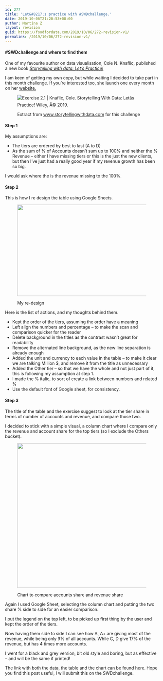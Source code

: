 ```yaml
---
id: 277
title: 'Let&#8217;s practice with #SWDchallenge.'
date: 2019-10-06T21:20:53+00:00
author: Martina Z
layout: revision
guid: https://foodfordata.com/2019/10/06/272-revision-v1/
permalink: /2019/10/06/272-revision-v1/
---
```

#### #SWDchallenge and where to find them

One of my favourite author on data visualisation, Cole N. Knaflic, published a new book _<a href="https://www.amazon.com/gp/product/1119621496/ref=as_li_qf_asin_il_tl?imprToken=MXc2dye5HuMafi41a0kHIA&slotNum=2&creative=9325&creativeASIN=1119621496&ie=UTF8&linkCode=w61&linkId=c74bc50a287b2986edae7e3b95f9f5f4&tag=storytellingwithdata-20" target="_blank" rel="noreferrer noopener" aria-label=" (opens in a new tab)">Storytelling with data: Let&#8217;s Practice!</a>_ 

I am keen of getting my own copy, but while waiting I decided to take part in this month challenge. If you&#8217;re interested too, she launch one every month on her <a href="http://www.storytellingwithdata.com/" target="_blank" rel="noreferrer noopener" aria-label="website. (opens in a new tab)">website.</a><figure class="wp-block-image">

![Exercise 2.1  | Knaflic, Cole.  Storytelling With Data: Letâs Practice!  Wiley, Â© 2019.](https://images.squarespace-cdn.com/content/v1/55b6a6dce4b089e11621d3ed/1569866960440-ILA3DGUHPQZQUO3F98VY/ke17ZwdGBToddI8pDm48kFq85IBSQimBW5vU3jIslaIUqsxRUqqbr1mOJYKfIPR7LoDQ9mXPOjoJoqy81S2I8PaoYXhp6HxIwZIk7-Mi3Tsic-L2IOPH3Dwrhl-Ne3Z2EMBHxCcfLnzTQpwko3MaGDteolNhPNWFS-NzayplzSEKMshLAGzx4R3EDFOm1kBS/Exercise+2.1+%2855%29.png?format=750w) <figcaption>Extract from www.storytellingwithdata.com for this challenge</figcaption></figure> 

#### Step 1

My assumptions are:

  * The tiers are ordered by best to last (A to D)
  * As the sum of % of Accounts doesn&#8217;t sum up to 100% and neither the % Revenue &#8211; either I have missing tiers or this is the just the new clients, but then I&#8217;ve just had a really good year if my revenue growth has been so big.

I would ask where the is the revenue missing to the 100%.

#### Step 2

This is how I re design the table using Google Sheets.<figure class="wp-block-image">

<img width="797" height="300" src="https://foodfordata.com/wp-content/uploads/2019/10/Screenshot-from-2019-10-06-20-57-34.png" alt="" class="wp-image-273" srcset="http://foodfordata.com/wp-content/uploads/2019/10/Screenshot-from-2019-10-06-20-57-34.png 797w, http://foodfordata.com/wp-content/uploads/2019/10/Screenshot-from-2019-10-06-20-57-34-300x113.png 300w, http://foodfordata.com/wp-content/uploads/2019/10/Screenshot-from-2019-10-06-20-57-34-768x289.png 768w" sizes="(max-width: 797px) 100vw, 797px" /> <figcaption>My re-design</figcaption></figure> 

Here is the list of actions, and my thoughts behind them.

  * Kept the order of the tiers, assuming the order have a meaning
  * Left align the numbers and percentage &#8211; to make the scan and comparison quicker for the reader
  * Delete background in the titles as the contrast wasn&#8217;t great for readability
  * Remove the alternated line background, as the new line separation is already enough
  * Added the unit and currency to each value in the table &#8211; to make it clear we are talking Million $, and remove it from the title as unnecessary
  * Added the Other tier &#8211; so that we have the whole and not just part of it, this is following my assumption at step 1.
  * I made the % italic, to sort of create a link between numbers and related %
  * Use the default font of Google sheet, for consistency.

#### Step 3

The title of the table and the exercise suggest to look at the tier share in terms of number of accounts and revenue, and compare those two. 

I decided to stick with a simple visual, a column chart where I compare only the revenue and account share for the top tiers (so I exclude the Others bucket).<figure class="wp-block-image">

<img width="835" height="475" src="http://foodfordata.com/wp-content/uploads/2019/10/Account-share-vs-revenue-share-for-new-client-top-tiers.png" alt="" class="wp-image-275" srcset="http://foodfordata.com/wp-content/uploads/2019/10/Account-share-vs-revenue-share-for-new-client-top-tiers.png 835w, http://foodfordata.com/wp-content/uploads/2019/10/Account-share-vs-revenue-share-for-new-client-top-tiers-300x171.png 300w, http://foodfordata.com/wp-content/uploads/2019/10/Account-share-vs-revenue-share-for-new-client-top-tiers-768x437.png 768w" sizes="(max-width: 835px) 100vw, 835px" /> <figcaption>Chart to compare accounts share and revenue share</figcaption></figure> 

Again I used Google Sheet, selecting the column chart and putting the two share % side to side for an easier comparison. 

I put the legend on the top left, to be picked up first thing by the user and kept the order of the tiers. 

Now having them side to side I can see how A, A+ are giving most of the revenue, while being only 9% of all accounts. While C, D give 17% of the revenue, but has 4 times more accounts.

I went for a black and grey version, bit old style and boring, but as effective &#8211; and will be the same if printed!

The link with both the data, the table and the chart can be found <a rel="noreferrer noopener" aria-label="here (opens in a new tab)" href="https://drive.google.com/file/d/1mFxZeLLoquP5pmk4zS6HnpXolK-Ib1DI/view?usp=sharing" target="_blank">here</a>. Hope you find this post useful, I will submit this on the SWDchallenge.